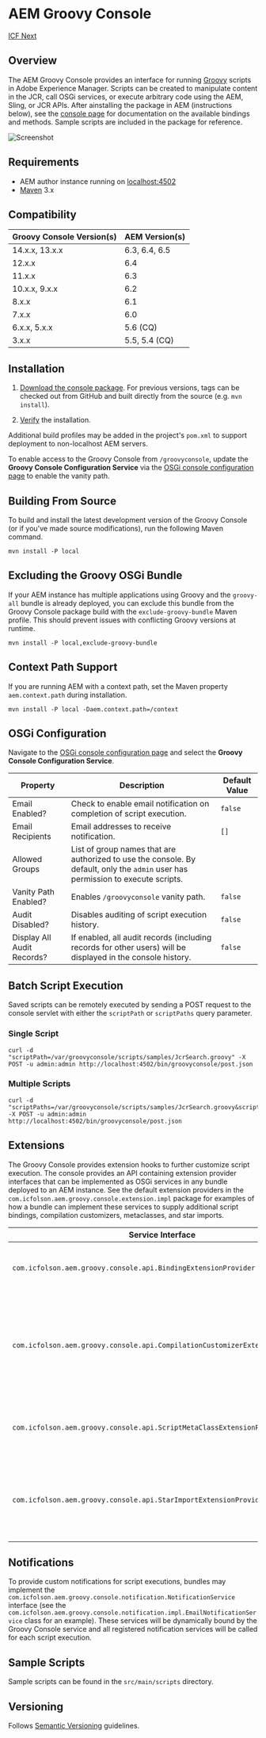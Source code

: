 # AEM Groovy Console

[ICF Next](http://www.icfnext.com)

## Overview

The AEM Groovy Console provides an interface for running [Groovy](http://www.groovy-lang.org/) scripts in Adobe Experience Manager.  Scripts can be created to manipulate content in the JCR, call OSGi services, or execute arbitrary code using the AEM, Sling, or JCR APIs.  After ainstalling the package in AEM (instructions below), see the [console page](http://localhost:4502/apps/groovyconsole.html) for documentation on the available bindings and methods.  Sample scripts are included in the package for reference.

![Screenshot](src/site/screenshot.png)

## Requirements

* AEM author instance running on [localhost:4502](http://localhost:4502/)
* [Maven](http://maven.apache.org/) 3.x

## Compatibility

Groovy Console Version(s) | AEM Version(s)
------------ | -------------
14.x.x, 13.x.x | 6.3, 6.4, 6.5
12.x.x | 6.4
11.x.x | 6.3
10.x.x, 9.x.x | 6.2
8.x.x | 6.1
7.x.x | 6.0
6.x.x, 5.x.x | 5.6 (CQ)
3.x.x | 5.5, 5.4 (CQ)

## Installation

1. [Download the console package](https://github.com/icfnext/aem-groovy-console/releases/download/14.0.0/aem-groovy-console-14.0.0.zip).  For previous versions, tags can be checked out from GitHub and built directly from the source (e.g. `mvn install`).

2. [Verify](http://localhost:4502/apps/groovyconsole.html) the installation.

Additional build profiles may be added in the project's `pom.xml` to support deployment to non-localhost AEM servers.

To enable access to the Groovy Console from `/groovyconsole`, update the **Groovy Console Configuration Service** via the [OSGi console configuration page](http://localhost:4502/system/console/configMgr) to enable the vanity path.

## Building From Source

To build and install the latest development version of the Groovy Console (or if you've made source modifications), run the following Maven command.

    mvn install -P local

## Excluding the Groovy OSGi Bundle

If your AEM instance has multiple applications using Groovy and the `groovy-all` bundle is already deployed, you can exclude this bundle from the Groovy Console package build with the `exclude-groovy-bundle` Maven profile.  This should prevent issues with conflicting Groovy versions at runtime.

    mvn install -P local,exclude-groovy-bundle

## Context Path Support

If you are running AEM with a context path, set the Maven property `aem.context.path` during installation.

    mvn install -P local -Daem.context.path=/context

## OSGi Configuration

Navigate to the [OSGi console configuration page](http://localhost:4502/system/console/configMgr) and select the **Groovy Console Configuration Service**.

Property | Description | Default Value
------------ | ------------- | ----------
Email Enabled? | Check to enable email notification on completion of script execution. | `false`
Email Recipients | Email addresses to receive notification. | `[]`
Allowed Groups | List of group names that are authorized to use the console.  By default, only the `admin` user has permission to execute scripts.
Vanity Path Enabled? | Enables `/groovyconsole` vanity path. | `false`
Audit Disabled? | Disables auditing of script execution history. | `false`
Display All Audit Records? | If enabled, all audit records (including records for other users) will be displayed in the console history. | `false`

## Batch Script Execution

Saved scripts can be remotely executed by sending a POST request to the console servlet with either the `scriptPath` or `scriptPaths` query parameter.

### Single Script

    curl -d "scriptPath=/var/groovyconsole/scripts/samples/JcrSearch.groovy" -X POST -u admin:admin http://localhost:4502/bin/groovyconsole/post.json

### Multiple Scripts

    curl -d "scriptPaths=/var/groovyconsole/scripts/samples/JcrSearch.groovy&scriptPaths=/var/groovyconsole/scripts/samples/FulltextQuery.groovy" -X POST -u admin:admin http://localhost:4502/bin/groovyconsole/post.json

## Extensions

The Groovy Console provides extension hooks to further customize script execution.  The console provides an API containing extension provider interfaces that can be implemented as OSGi services in any bundle deployed to an AEM instance.  See the default extension providers in the `com.icfolson.aem.groovy.console.extension.impl` package for examples of how a bundle can implement these services to supply additional script bindings, compilation customizers, metaclasses, and star imports.

Service Interface | Description
------------ | -------------
`com.icfolson.aem.groovy.console.api.BindingExtensionProvider` | Customize the bindings that are provided for each script execution.
`com.icfolson.aem.groovy.console.api.CompilationCustomizerExtensionProvider` | Restrict language features (via blacklist or whitelist) or provide AST transformations within the Groovy script compilation.
`com.icfolson.aem.groovy.console.api.ScriptMetaClassExtensionProvider` | Add runtime metaclasses (i.e. new methods) to the underlying script class.
`com.icfolson.aem.groovy.console.api.StarImportExtensionProvider` | Supply additional star imports that are added to the compiler configuration for each script execution.

## Notifications

To provide custom notifications for script executions, bundles may implement the `com.icfolson.aem.groovy.console.notification.NotificationService` interface (see the `com.icfolson.aem.groovy.console.notification.impl.EmailNotificationService` class for an example).  These services will be dynamically bound by the Groovy Console service and all registered notification services will be called for each script execution.

## Sample Scripts

Sample scripts can be found in the `src/main/scripts` directory.

## Versioning

Follows [Semantic Versioning](http://semver.org/) guidelines.